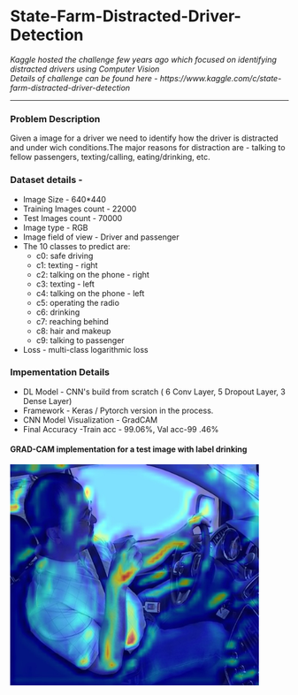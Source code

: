 # State-Farm-Distracted-Driver-Detection

<p><i> Kaggle hosted the challenge few years ago which focused on identifying distracted drivers using Computer Vision <br>
    Details of challenge can be found here - https://www.kaggle.com/c/state-farm-distracted-driver-detection </i></p>
    <hr>
    
  <h3> Problem Description </h3>
  Given a image for a driver we need to identify how the driver is distracted and under wich conditions.The major reasons for distraction   are - talking to fellow passengers, texting/calling, eating/drinking, etc.
    
  <h3>Dataset details -</h3> 
  <ul>
  <li> Image Size - 640*440</li>
  <li> Training Images count - 22000 </li>
  <li> Test Images count - 70000 </li>
  <li> Image type - RGB </li>
  <li> Image field of view - Driver and passenger </li>
  <li> The 10 classes to predict are: <br>
        <ul>
          <li>    c0: safe driving<br>
          <li>    c1: texting - right<br>
          <li>    c2: talking on the phone - right<br>
          <li>    c3: texting - left<br>
          <li>    c4: talking on the phone - left<br>
          <li>    c5: operating the radio<br>
          <li>    c6: drinking<br>
          <li>    c7: reaching behind<br>
          <li>    c8: hair and makeup<br>
          <li>    c9: talking to passenger</ul>
   <li> Loss - multi-class logarithmic loss</li>
  </ul>
  
  <h3> Impementation Details</h3>
  <ul>
  <li> DL Model - CNN's build from scratch ( 6 Conv Layer, 5 Dropout Layer, 3 Dense Layer)
  <li> Framework - Keras / Pytorch version in the process.
  <li> CNN Model Visualization - GradCAM
  <li> Final Accuracy -Train acc - 99.06%, Val acc-99 .46%
  </ul>
  
<h4> GRAD-CAM implementation for a test image with label drinking </h4>
<img src="superimposed_img.jpg"
     alt="Markdown Monster icon"
     style="float: center; margin-right: 10px;"
     height=400
     width=450
     align='center'/>
